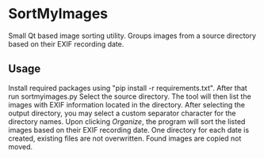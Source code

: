 # SortMyImages
Small Qt based image sorting utility. Groups images from a source directory based on their EXIF recording date.

## Usage
Install required packages using  "pip install -r requirements.txt". After that run sortmyimages.py
Select the source directory. The tool will then list the images with EXIF information located in the directory.
After selecting the output directory, you may select a custom separator character for the directory names.
Upon clicking _Organize_, the program will sort the listed images based on their EXIF recording date. One directory for each date is created, existing files are not overwritten. Found images are copied not moved.
